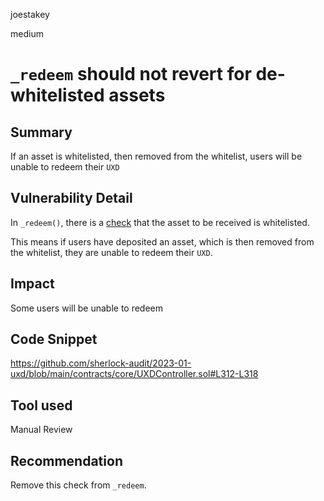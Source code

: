 joestakey

medium

# `_redeem` should not revert for de-whitelisted assets

## Summary
If an asset is whitelisted, then removed from the whitelist, users will be unable to redeem their `UXD`

## Vulnerability Detail
In `_redeem()`, there is a [check](https://github.com/sherlock-audit/2023-01-uxd/blob/main/contracts/core/UXDController.sol#L316) that the asset to be received is whitelisted.

This means if users have deposited an asset, which is then removed from the whitelist, they are unable to redeem their `UXD`.

## Impact
Some users will be unable to redeem

## Code Snippet
https://github.com/sherlock-audit/2023-01-uxd/blob/main/contracts/core/UXDController.sol#L312-L318

## Tool used
Manual Review

## Recommendation
Remove this check from `_redeem`.
